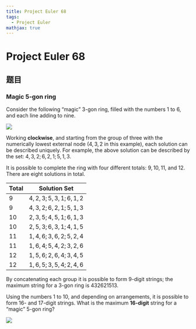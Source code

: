 ```yaml
---
title: Project Euler 68
tags:
  - Project Euler
mathjax: true
---
```

<escape><!-- more --></escape>

# Project Euler 68
## 题目
### Magic 5-gon ring
Consider the following “magic” 3-gon ring, filled with the numbers 1 to 6, and each line adding to nine.

![](./images/p068_1.png)

Working **clockwise**, and starting from the group of three with the numerically lowest external node ($4,3,2$ in this example), each solution can be described uniquely. For example, the above solution can be described by the set: $4,3,2; 6,2,1; 5,1,3$.

It is possible to complete the ring with four different totals: $9, 10, 11$, and $12$. There are eight solutions in total.

|Total|Solution Set|
|-|-|
|$9$|$4,2,3; 5,3,1; 6,1,2$|
|$9$|$4,3,2; 6,2,1; 5,1,3$|
|$10$|$2,3,5; 4,5,1; 6,1,3$|
|$10$|$2,5,3; 6,3,1; 4,1,5$|
|$11$|$1,4,6; 3,6,2; 5,2,4$|
|$11$|$1,6,4; 5,4,2; 3,2,6$|
|$12$|$1,5,6; 2,6,4; 3,4,5$|
|$12$|$1,6,5; 3,5,4; 2,4,6$|

By concatenating each group it is possible to form $9$-digit strings; the maximum string for a $3$-gon ring is $432621513$.

Using the numbers $1$ to $10$, and depending on arrangements, it is possible to form $16$- and $17$-digit strings. What is the maximum **$16$-digit** string for a “magic” $5$-gon ring?

![](./images/p068_2.png)